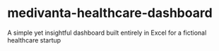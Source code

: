 # medivanta-healthcare-dashboard
A simple yet insightful dashboard built entirely in Excel for a fictional healthcare startup
